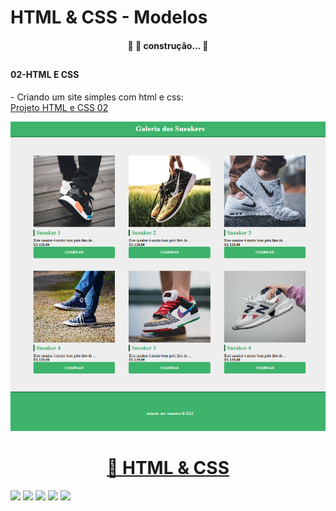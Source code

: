 # HTML & CSS - Modelos

<h4 align="center"> 
	🚧 🚀 construção...  🚧
  
</h4>

##
<h4>02-HTML E CSS</h4>
<p>- Criando um site simples com html e css: 
<br>
<a href="https://github.com/jailcomfranssa/HTML-Modelos/tree/main/02-HTML%20e%20CSS">Projeto HTML e CSS 02</a>

</p>
<p></p>
<img alt="site_02" title="site_2" src="https://raw.githubusercontent.com/jailcomfranssa/HTML-Modelos/main/layouts/site_02.png" width:5px; />

##

<h1 align="center">
    <a href="#">🔗 HTML & CSS</a>
</h1>



[<img src="https://img.shields.io/badge/twitter-%231DA1F2.svg?&style=for-the-badge&logo=twitter&logoColor=white" />](https://twitter.com/USERNAME) [<img src="https://img.shields.io/badge/medium-%2312100E.svg?&style=for-the-badge&logo=medium&logoColor=white" />](https://medium.com/USERNAME)  [<img src="https://img.shields.io/badge/linkedin-%230077B5.svg?&style=for-the-badge&logo=linkedin&logoColor=white" />](https://www.linkedin.com/in/USERNAME/) [<img src = "https://img.shields.io/badge/instagram-%23E4405F.svg?&style=for-the-badge&logo=instagram&logoColor=white">](https://www.instagram.com/USERNAME/) [<img src = "https://img.shields.io/badge/facebook-%231877F2.svg?&style=for-the-badge&logo=facebook&logoColor=white">](https://www.facebook.com/USERNAME)


